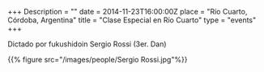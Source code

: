 +++
Description = ""
date = 2014-11-23T16:00:00Z
place = "Río Cuarto, Córdoba, Argentina"
title = "Clase Especial en Río Cuarto"
type = "events"
+++


Dictado por fukushidoin Sergio Rossi (3er. Dan)

{{% figure src="/images/people/Sergio Rossi.jpg"%}}

